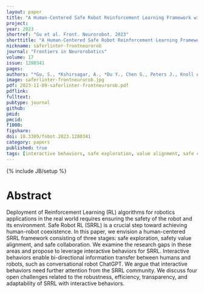 ```yaml
---
layout: paper
title: "A Human-Centered Safe Robot Reinforcement Learning Framework with Interactive Behaviors"
project: 
year: 2023
shortref: "Gu et al. Front. Neurorobot. 2023"
shorttitle: "A Human-Centered Safe Robot Reinforcement Learning Framework with Interactive Behaviors"
nickname: saferlinter-frontneurorob
journal: "Frontiers in Neurorobotics"
volume: 17
issue: 1280341
pages: 
authors: "*Gu, S., *Kshirsagar, A., *Du Y., Chen G., Peters J., Knoll A."
image: saferlinter-frontneurorob.jpg
pdf: 2023-11-09-saferlinter-frontneurorob.pdf
pdflink:
fulltext:  
pubtype: journal
github:
pmid:  
pmcid:
f1000:
figshare:
doi: 10.3389/fnbot.2023.1280341
category: papers
published: true
tags: [interactive behaviors, safe exploration, value alignment, safe collaboration]
---
```

{% include JB/setup %}

# Abstract

Deployment of Reinforcement Learning (RL) algorithms for robotics applications in the real world requires ensuring the safety of the robot and its environment. Safe Robot RL (SRRL) is a crucial step toward achieving human-robot coexistence. In this paper, we envision a human-centered SRRL framework consisting of three stages: safe exploration, safety value alignment, and safe collaboration. We examine the research gaps in these areas and propose to leverage interactive behaviors for SRRL. Interactive behaviors enable bi-directional information transfer between humans and robots, such as conversational robot ChatGPT. We argue that interactive behaviors need further attention from the SRRL community. We discuss four open challenges related to the robustness, efficiency, transparency, and adaptability of SRRL with interactive behaviors.